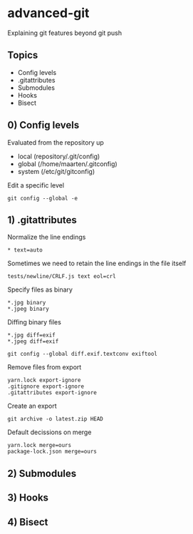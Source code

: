 # advanced-git

Explaining git features beyond git push

## Topics

- Config levels
- .gitattributes
- Submodules
- Hooks
- Bisect

## 0) Config levels

Evaluated from the repository up
- local (repository/.git/config)
- global (/home/maarten/.gitconfig)
- system (/etc/git/gitconfig)

Edit a specific level
```
git config --global -e
```

## 1) .gitattributes

Normalize the line endings
```
* text=auto
```

Sometimes we need to retain the line endings in the file itself

```
tests/newline/CRLF.js text eol=crl
```

Specify files as binary
```
*.jpg binary
*.jpeg binary
```

Diffing binary files
```
*.jpg diff=exif
*.jpeg diff=exif
```

```
git config --global diff.exif.textconv exiftool
```

Remove files from export
```
yarn.lock export-ignore
.gitignore export-ignore
.gitattributes export-ignore
```

Create an export
```
git archive -o latest.zip HEAD
```

Default decissions on merge
```
yarn.lock merge=ours
package-lock.json merge=ours
```

## 2) Submodules
## 3) Hooks
## 4) Bisect
